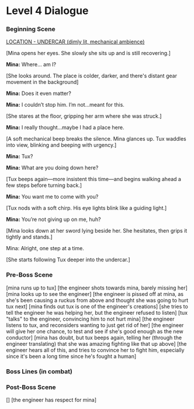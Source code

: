 # Level 4 Dialogue

### Beginning Scene
<u>LOCATION - UNDERCAR (dimly lit, mechanical ambience)</u>

[Mina opens her eyes. She slowly she sits up and is still recovering.]

**Mina:** Where… am I?

[She looks around. The place is colder, darker, and there's distant gear movement in the background]

**Mina:** Does it even matter?

**Mina:** I couldn’t stop him. I’m not...meant for this.

[She stares at the floor, gripping her arm where she was struck.]

**Mina:** I really thought...maybe I had a place here.

[A soft mechanical beep breaks the silence. Mina glances up. Tux waddles into view, blinking and beeping with urgency.]

**Mina:** Tux?

**Mina:** What are you doing down here?

[Tux beeps again—more insistent this time—and begins walking ahead a few steps before turning back.]

**Mina:** You want me to come with you?

[Tux nods with a soft chirp. His eye lights blink like a guiding light.]

**Mina:** You’re not giving up on me, huh?

[Mina looks down at her sword lying beside her. She hesitates, then grips it tightly and stands.]

Mina: Alright, one step at a time.

[She starts following Tux deeper into the undercar.]

### Pre-Boss Scene
[mina runs up to tux]
[the engineer shots towards mina, barely missing her]
[mina looks up to see the engineer]
[the engineer is pissed off at mina, as she's been causing a ruckus from above and thought she was going to hurt tux next]
[mina finds out tux is one of the engineer's creations]
[she tries to tell the engineer he was helping her, but the engineer refused to listen]
[tux "talks" to the engineer, convincing him to not hurt mina]
[the engineer listens to tux, and reconsiders wanting to just get rid of her]
[the engineer will give her one chance, to test and see if she's good enough as the new conductor]
[mina has doubt, but tux beeps again, telling her (through the engineer translating) that she was amazing fighting like that up above]
[the engineer hears all of this, and tries to convince her to fight him, especially since it's been a long time since he's fought a human]

### Boss Lines (in combat)


### Post-Boss Scene
[]
[the engineer has respect for mina]

